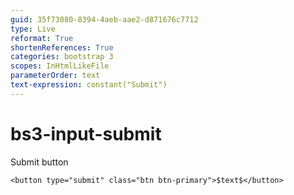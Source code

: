 ```yaml
---
guid: 35f73080-8394-4aeb-aae2-d871676c7712
type: Live
reformat: True
shortenReferences: True
categories: bootstrap 3
scopes: InHtmlLikeFile
parameterOrder: text
text-expression: constant("Submit")
---
```


# bs3-input-submit

Submit button

```
<button type="submit" class="btn btn-primary">$text$</button>
```
